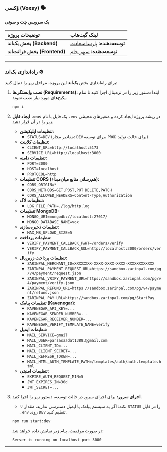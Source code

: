 ### **وُکسی (Voxsy)** 🗣️

#### **یک سرویس چت و صوتی**

| توضیحات پروژه | لینک گیت‌هاب |
| :--- | :--- |
| **بخش بک‌اند (Backend)** | **توسعه‌دهنده:** [پارسا سعادت](https://github.com/parsa-saadat) |
| **بخش فرانت‌اند (Frontend)** | **توسعه‌دهنده:** [سپهر جام](https://github.com/SepehrJam) |

-----

### **راه‌اندازی بک‌اند** ⚙️

برای راه‌اندازی بخش **بک‌اند** این پروژه، مراحل زیر را دنبال کنید:

1.  **نصب وابستگی‌ها (Requirements):** ابتدا دستور زیر را در ترمینال اجرا کنید تا تمام پکیج‌های مورد نیاز نصب شوند.

    ```bash
    npm i
    ```

2.  **ایجاد فایل `.env`:** یک فایل با نام `.env` در ریشه پروژه ایجاد کرده و متغیرهای محیطی زیر را در آن قرار دهید.

      * **تنظیمات اپلیکیشن:**
          * `STATUS=DEV` (مقادیر مجاز: `DEV` برای توسعه، `PROD` برای حالت تولید)
      * **تنظیمات کلاینت:**
          * `CLIENT_URL=http://localhost:5173`
          * `SERVICE_URL=http://localhost:3000`
      * **تنظیمات دامنه:**
          * `PORT=3000`
          * `HOST=localhost`
          * `PROTOCOL=http`
      * **تنظیمات CORS (هم‌رسانی منابع میان‌مبداء):**
          * `CORS_ORIGIN=*`
          * `CORS_METHODS=GET,POST,PUT,DELETE,PATCH`
          * `CORS_ALLOWED_HEADERS=Content-Type,Authorization`
      * **تنظیمات لاگ:**
          * `LOG_FILE_PATH=./log/http.log`
      * **تنظیمات MongoDB:**
          * `MONGO_URI=mongodb://localhost:27017/`
          * `MONGO_DATABASE_NAME=vox`
      * **تنظیمات ذخیره‌سازی:**
          * `MAX_MB_UPLOAD_SIZE=5`
      * **تنظیمات پرداخت:**
          * `VERIFY_PAYMENT_CALLBACK_PAHT=/orders/verify`
          * `VERIFY_PAYMENT_CALLBACK_URL=http://localhost:3000/orders/verify`
      * **تنظیمات پرداخت زرین‌پال:**
          * `ZARINPAL_MERCHANT_ID=XXXXXXXX-XXXX-XXXX-XXXX-XXXXXXXXXXXX`
          * `ZARINPAL_PAYMENT_REQUEST_URL=https://sandbox.zarinpal.com/pg/v4/payment/request.json`
          * `ZARINPAL_VRIFY_PAYMENT_URL=https://sandbox.zarinpal.com/pg/v4/payment/verify.json`
          * `ZARINPAL_REFUND_URL=https://sandbox.zarinpal.com/pg/v4/payment/refund.json`
          * `ZARINPAL_PAY_URL=https://sandbox.zarinpal.com/pg/StartPay`
      * **تنظیمات پیامک (Kavenegar):**
          * `KAVENEGAR_API_KEY=...`
          * `KAVENEGAR_SENDER_NUMBER=...`
          * `KAVENEGAR_RECEIVER_NUMBER=...`
          * `KAVENEGAR_VERIFY_TEMPLATE_NAME=verify`
      * **تنظیمات ایمیل:**
          * `MAIL_SERVICE=gmail`
          * `MAIL_USER=parsasaadat13881@gmail.com`
          * `MAIL_CLIENT_ID=...`
          * `MAIL_CLIENT_SECRET=...`
          * `MAIL_REFRESH_TOKEN=...`
          * `MAIL_HTML_AUTH_TEMPLATE_PATH=/templates/auth/auth.template.html`
      * **تنظیمات امنیتی:**
          * `EXPIRE_AUTH_REQUEST_MIN=5`
          * `JWT_EXPIRES_IN=30d`
          * `JWT_SECRET=...`

3.  **اجرای سرور:** برای اجرای سرور در حالت توسعه، دستور زیر را اجرا کنید.

      * 💡 نکته: اگر به سیستم پیامک یا ایمیل دسترسی ندارید، مقدار `STATUS` را در فایل `.env` روی `DEV` تنظیم کنید.

    <!-- end list -->

    ```bash
    npm run start:dev
    ```

    در صورت موفقیت، پیام زیر نمایش داده خواهد شد:

    `Server is running on localhost port 3000`

-----